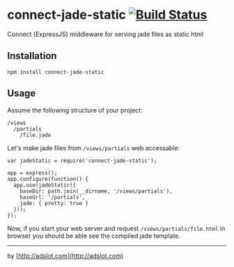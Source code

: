 connect-jade-static [![Build Status](https://api.travis-ci.org/runk/connect-jade-static.png)](https://travis-ci.org/runk/connect-jade-static)
===================

Connect (ExpressJS) middleware for serving jade files as static html

## Installation

    npm install connect-jade-static


## Usage

Assume the following structure of your project:

    /views
      /partials
        /file.jade

Let's make jade files from `/views/partials` web accessable:

    var jadeStatic = require('connect-jade-static');

    app = express();
    app.configure(function() {
      app.use(jadeStatic({
        baseDir: path.join(__dirname, '/views/partials'),
        baseUrl: '/partials',
        jade: { pretty: true }
      }));
    });

Now, if you start your web server and request `/views/partials/file.html` in browser you
should be able see the compiled jade template.

-------------

by [http://adslot.com](http://adslot.com)
